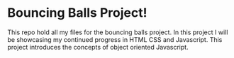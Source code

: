 # Bouncing Balls Project!

This repo hold all my files for the bouncing balls project. In this project I will be showcasing my continued progress in HTML CSS and Javascript. This project introduces the concepts of object oriented Javascript.
